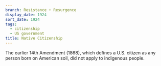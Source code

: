```yaml
---
branch: Resistance + Resurgence
display_date: 1924
sort_date: 1924
tags:
  - citizenship
  - US government
title: Native Citizenship
---
```


The earlier 14th Amendment (1868), which defines a U.S. citizen as any person born on American soil, did not apply to indigenous people.
